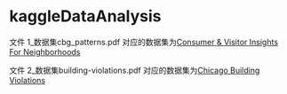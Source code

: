 # kaggleDataAnalysis

文件 1_数据集cbg_patterns.pdf 对应的数据集为[Consumer & Visitor Insights For Neighborhoods](https://www.kaggle.com/safegraph/visit-patterns-by-census-block-group)  

文件 2_数据集building-violations.pdf 对应的数据集为[Chicago Building Violations](https://www.kaggle.com/chicago/chicago-building-violations)
